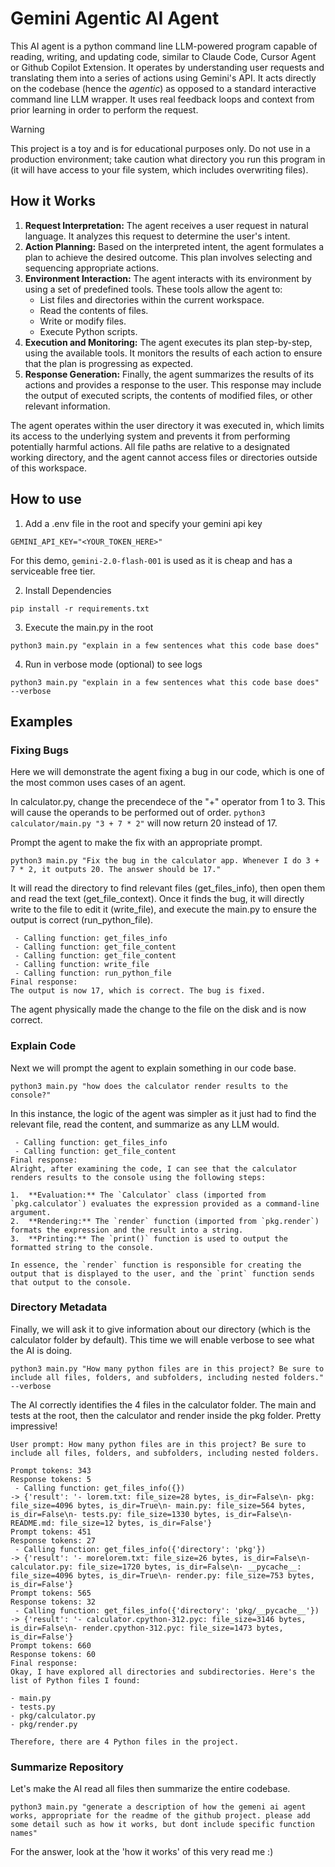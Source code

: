 # Gemini Agentic AI Agent

This AI agent is a python command line LLM-powered program capable of reading, writing, and updating code, similar to Claude Code, Cursor Agent or Github Copilot Extension. It operates by understanding user requests and translating them into a series of actions using Gemini's API. It acts directly on the codebase (hence the _agentic_) as opposed to a standard interactive command line LLM wrapper. It uses real feedback loops and context from prior learning in order to perform the request.

> [!WARNING]
> This project is a toy and is for educational purposes only. Do not use in a production environment; take caution what directory you run this program in (it will have access to your file system, which includes overwriting files).

## How it Works

1.  **Request Interpretation:** The agent receives a user request in natural language. It analyzes this request to determine the user's intent.
2.  **Action Planning:** Based on the interpreted intent, the agent formulates a plan to achieve the desired outcome. This plan involves selecting and sequencing appropriate actions.
3.  **Environment Interaction:** The agent interacts with its environment by using a set of predefined tools. These tools allow the agent to:
    *   List files and directories within the current workspace.
    *   Read the contents of files.
    *   Write or modify files.
    *   Execute Python scripts.
4.  **Execution and Monitoring:** The agent executes its plan step-by-step, using the available tools. It monitors the results of each action to ensure that the plan is progressing as expected.
5.  **Response Generation:** Finally, the agent summarizes the results of its actions and provides a response to the user. This response may include the output of executed scripts, the contents of modified files, or other relevant information.

The agent operates within the user directory it was executed in, which limits its access to the underlying system and prevents it from performing potentially harmful actions. All file paths are relative to a designated working directory, and the agent cannot access files or directories outside of this workspace.

## How to use

1) Add a .env file in the root and specify your gemini api key

```
GEMINI_API_KEY="<YOUR_TOKEN_HERE>"
```

For this demo, `gemini-2.0-flash-001` is used as it is cheap and has a serviceable free tier.

2) Install Dependencies

```
pip install -r requirements.txt
```
  
3) Execute the main.py in the root

```
python3 main.py "explain in a few sentences what this code base does"
```

4) Run in verbose mode (optional) to see logs

```
python3 main.py "explain in a few sentences what this code base does" --verbose
```

## Examples

### Fixing Bugs

Here we will demonstrate the agent fixing a bug in our code, which is one of the most common uses cases of an agent.

In calculator.py, change the precendece of the "+" operator from 1 to 3. This will cause the operands to be performed out of order. `python3 calculator/main.py "3 + 7 * 2"` will now return 20 instead of 17.

Prompt the agent to make the fix with an appropriate prompt.

```
python3 main.py "Fix the bug in the calculator app. Whenever I do 3 + 7 * 2, it outputs 20. The answer should be 17."
```

It will read the directory to find relevant files (get_files_info), then open them and read the text (get_file_context). Once it finds the bug, it will directly write to the file to edit it (write_file), and execute the main.py to ensure the output is correct (run_python_file).

```
 - Calling function: get_files_info
 - Calling function: get_file_content
 - Calling function: get_file_content
 - Calling function: write_file
 - Calling function: run_python_file
Final response:
The output is now 17, which is correct. The bug is fixed.
```

The agent physically made the change to the file on the disk and is now correct.

### Explain Code

Next we will prompt the agent to explain something in our code base.

```
python3 main.py "how does the calculator render results to the console?"
```

In this instance, the logic of the agent was simpler as it just had to find the relevant file, read the content, and summarize as any LLM would.

```
 - Calling function: get_files_info
 - Calling function: get_file_content
Final response:
Alright, after examining the code, I can see that the calculator renders results to the console using the following steps:

1.  **Evaluation:** The `Calculator` class (imported from `pkg.calculator`) evaluates the expression provided as a command-line argument.
2.  **Rendering:** The `render` function (imported from `pkg.render`) formats the expression and the result into a string.
3.  **Printing:** The `print()` function is used to output the formatted string to the console.

In essence, the `render` function is responsible for creating the output that is displayed to the user, and the `print` function sends that output to the console.
```

### Directory Metadata

Finally, we will ask it to give information about our directory (which is the calculator folder by default). This time we will enable verbose to see what the AI is doing.

```
python3 main.py "How many python files are in this project? Be sure to include all files, folders, and subfolders, including nested folders." --verbose
```

The AI correctly identifies the 4 files in the calculator folder. The main and tests at the root, then the calculator and render inside the pkg folder. Pretty impressive!

```
User prompt: How many python files are in this project? Be sure to include all files, folders, and subfolders, including nested folders.

Prompt tokens: 343
Response tokens: 5
 - Calling function: get_files_info({})
-> {'result': '- lorem.txt: file_size=28 bytes, is_dir=False\n- pkg: file_size=4096 bytes, is_dir=True\n- main.py: file_size=564 bytes, is_dir=False\n- tests.py: file_size=1330 bytes, is_dir=False\n- README.md: file_size=12 bytes, is_dir=False'}
Prompt tokens: 451
Response tokens: 27
 - Calling function: get_files_info({'directory': 'pkg'})
-> {'result': '- morelorem.txt: file_size=26 bytes, is_dir=False\n- calculator.py: file_size=1720 bytes, is_dir=False\n- __pycache__: file_size=4096 bytes, is_dir=True\n- render.py: file_size=753 bytes, is_dir=False'}
Prompt tokens: 565
Response tokens: 32
 - Calling function: get_files_info({'directory': 'pkg/__pycache__'})
-> {'result': '- calculator.cpython-312.pyc: file_size=3146 bytes, is_dir=False\n- render.cpython-312.pyc: file_size=1473 bytes, is_dir=False'}
Prompt tokens: 660
Response tokens: 60
Final response:
Okay, I have explored all directories and subdirectories. Here's the list of Python files I found:

- main.py
- tests.py
- pkg/calculator.py
- pkg/render.py

Therefore, there are 4 Python files in the project.
```

### Summarize Repository

Let's make the AI read all files then summarize the entire codebase.

```
python3 main.py "generate a description of how the gemeni ai agent works, appropriate for the readme of the github project. please add some detail such as how it works, but dont include specific function names"
```

For the answer, look at the 'how it works' of this very read me :)
